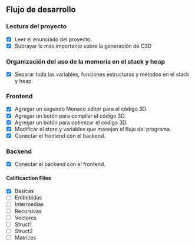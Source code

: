 ## Flujo de desarrollo

### Lectura del proyecto
- [x] Leer el enunciado del proyecto.
- [x] Subrayar lo más importante sobre la generación de C3D

### Organización del uso de la memoria en el stack y heap
- [x] Separar toda las variables, funciones estructuras y métodos en el stack y heap.

### Frontend
- [x] Agregar un segundo Monaco editor para el código 3D.
- [x] Agregar un botón para compilar el código 3D.
- [x] Agregar un botón para optimizar el código 3D.
- [x] Modificar el store y variables que manejan el flujo del programa.
- [x] Conectar el frontend con el backend.

### Backend
- [x] Conectar el backend con el frontend.


#### Calificaction Files
- [x] Basicas
- [ ] Embebidas
- [ ] Intermedias
- [ ] Recursivas
- [ ] Vectores
- [ ] Struct1
- [ ] Struct2
- [ ] Matrices